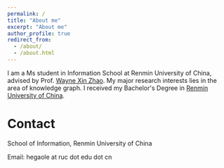 ```yaml
---
permalink: /
title: "About me"
excerpt: "About me"
author_profile: true
redirect_from: 
  - /about/
  - /about.html
---
```


I am a Ms student in Information School at Renmin University of China, advised by Prof. [Wayne Xin Zhao](http://playbigdata.ruc.edu.cn/batmanfly/). My major research interests lies in the area of knowledge graph. I received my Bachelor's Degree in [Renmin University of China](https://ruc.edu.cn/).


Contact
======
School of Information, Renmin University of China

Email: hegaole at ruc dot edu dot cn
